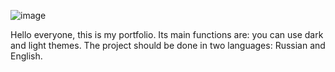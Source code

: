 ![image](https://github.com/Alinur01/Portfolio/assets/74015673/49566b6b-f6cf-43a1-a1ef-11ce4c21d282)

Hello everyone, this is my portfolio.
Its main functions are: you can use dark and light themes.
The project should be done in two languages: Russian and English.



